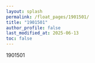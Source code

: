 ```yaml
---
layout: splash
permalink: /float_pages/1901501/
title: "1901501"
author_profile: false
last_modified_at: 2025-06-13
toc: false
---
```

 
1901501

